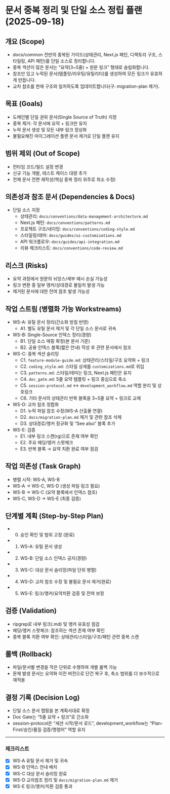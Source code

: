 # 문서 중복 정리 및 단일 소스 정립 플랜 (2025-09-18)

## 개요 (Scope)
- docs/common 전반의 중복된 가이드(상태관리, Next.js 패턴, 디렉토리 구조, 스타일링, API 패턴)를 단일 소스로 정리합니다.
- 중복 섹션이 많은 문서는 “요약(3~5줄) + 원문 링크” 형태로 슬림화합니다.
- 참조만 있고 누락된 문서(템플릿/라우팅/유틸리티)를 생성하여 모든 링크가 유효하게 만듭니다.
- 교차 참조를 현재 구조와 일치하도록 업데이트합니다(구: migration-plan 제거).

## 목표 (Goals)
- 도메인별 단일 권위 문서(Single Source of Truth) 지정
- 중복 제거: 각 문서에 요약 + 링크만 유지
- 누락 문서 생성 및 모든 내부 링크 정상화
- 불필요해진 마이그레이션 플랜 문서 제거로 단일 플랜 유지

## 범위 제외 (Out of Scope)
- 런타임 코드/빌드 설정 변경
- 신규 기능 개발, 테스트 케이스 대량 추가
- 전체 문서 전면 재작성(핵심 중복 정리 위주로 최소 수정)

## 의존성과 참조 문서 (Dependencies & Docs)
- 단일 소스 지정
  - 상태관리: `docs/conventions/data-management-architecture.md`
  - Next.js 패턴: `docs/conventions/patterns.md`
  - 프로젝트 구조/네이밍: `docs/conventions/coding-style.md`
  - 스타일링/테마: `docs/guides/ui-customizations.md`
  - API 워크플로우: `docs/guides/api-integration.md`
  - 리뷰 체크리스트: `docs/conventions/code-review.md`
  

## 리스크 (Risks)
- 요약 과정에서 원문의 뉘앙스/세부 예시 손실 가능성
- 링크 변환 중 일부 앵커/상대경로 불일치 발생 가능
- 제거된 문서에 대한 잔여 참조 발생 가능성

## 작업 스트림 (병렬화 가능 Workstreams)
- WS-A: 유틸 문서 정리(간소화 방침 반영)
  - A1. 별도 유틸 문서 제거 및 각 단일 소스 문서로 귀속
- WS-B: Single-Source 인덱스 정리(경량)
  - B1. 단일 소스 매핑 확정(본 문서 기준)
  - B2. 공용 인덱스 블록(짧은 안내) 작성 후 관련 문서에서 참조
- WS-C: 중복 섹션 슬리밍
  - C1. `feature-module-guide.md`: 상태관리/스타일/구조 요약화 + 링크
  - C2. `coding_style.md`: 스타일 상세를 `customizations.md`로 위임
  - C3. `patterns.md`: 스타일/테마는 링크, Next.js 패턴은 유지
  - C4. `doc_gate.md`: 5줄 요약 템플릿 + 링크 중심으로 축소
  - C5. `session-protocol.md` ↔ `development_workflow.md` 역할 분리 및 상호링크
  - C6. 기타 문서의 상태관리 반복 블록을 3~5줄 요약 + 링크로 교체
- WS-D: 교차 참조 정합화
  - D1. 누락 파일 참조 수정(WS-A 산출물 연결)
  - D2. `docs/migration-plan.md` 제거 및 관련 참조 삭제
  - D3. 상대경로/앵커 정규화 및 “See also” 블록 추가
- WS-E: 검증
  - E1. 내부 링크 스캔(rg)으로 존재 여부 확인
  - E2. 주요 헤딩/앵커 스팟체크
  - E3. 반복 블록 → 요약 치환 완료 여부 점검

## 작업 의존성 (Task Graph)
- 병렬 시작: WS-A, WS-B
- WS-A → WS-C, WS-D (생성 파일 링크 필요)
- WS-B → WS-C (요약 블록에서 인덱스 참조)
- WS-C, WS-D → WS-E (최종 검증)

## 단계별 계획 (Step-by-Step Plan)
- 0. 승인 확인 및 범위 고정 (완료)  
- 1. WS-A: 유틸 문서 생성  
- 2. WS-B: 단일 소스 인덱스 공지(경량)  
- 3. WS-C: 대상 문서 슬리밍(파일 단위 병렬)  
- 4. WS-D: 교차 참조 수정 및 불필요 문서 제거(완료)  
- 5. WS-E: 링크/앵커/요약치환 검증 및 잔여 보정  

## 검증 (Validation)
- ripgrep로 내부 링크(.md) 및 앵커 유효성 점검
- 헤딩/앵커 스팟체크: 참조하는 섹션 존재 여부 확인
- 중복 블록 치환 여부 확인: 상태관리/스타일/구조/패턴 관련 중복 스캔

## 롤백 (Rollback)
- 파일/문서별 변경을 작은 단위로 수행하여 개별 롤백 가능
- 문제 발생 문서는 요약화 이전 버전으로 단건 복구 후, 축소 범위를 더 보수적으로 재적용

## 결정 기록 (Decision Log)
- 단일 소스 문서 맵핑을 본 계획서대로 확정
- Doc Gate는 “5줄 요약 + 링크”로 간소화
- session-protocol은 “세션 시작/문서 로드”, development_workflow는 “Plan-First/승인/품질 검증/명령어” 역할 유지

---

### 체크리스트
- [x] WS-A 유틸 문서 제거 및 귀속
- [x] WS-B 인덱스 안내 배치
- [x] WS-C 대상 문서 슬리밍 완료
- [x] WS-D 교차참조 정리 및 `docs/migration-plan.md` 제거
- [x] WS-E 링크/앵커/치환 검증 통과
